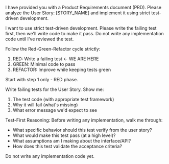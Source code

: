 I have provided you with a Product Requirements document (PRD). Please analyze the User Story: [STORY_NAME] and implement it using strict test-driven development.

I want to use strict test-driven development. Please write the failing test first, then we'll write code to make it pass. Do not write any implementation code until I've reviewed the test.

Follow the Red-Green-Refactor cycle strictly:

1. RED: Write a failing test ← WE ARE HERE
2. GREEN: Minimal code to pass
3. REFACTOR: Improve while keeping tests green

Start with step 1 only - RED phase.

Write failing tests for the User Story. Show me:

1. The test code (with appropriate test framework)
2. Why it will fail (what's missing)
3. What error message we'd expect to see

Test-First Reasoning:
Before writing any implementation, walk me through:

- What specific behavior should this test verify from the user story?
- What would make this test pass (at a high level)?
- What assumptions am I making about the interface/API?
- How does this test validate the acceptance criteria?

Do not write any implementation code yet.
